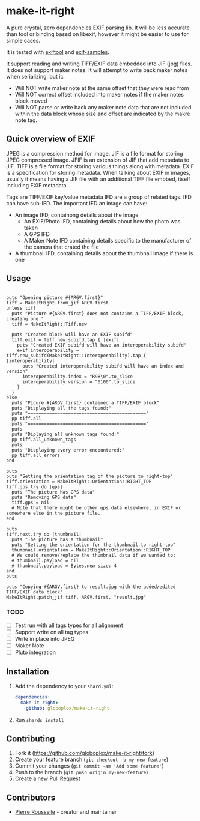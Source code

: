 # make-it-right

A pure crystal, zero dependencies EXIF parsing lib. It will be less accurate than tool or binding based on libexif, however it might be easier to use for simple cases.

It is tested with [exiftool](https://exiftool.org/) and [exif-samples](https://github.com/ianare/exif-samples.git).

It support reading and writing TIFF/EXIF data embedded into JIF (jpg) files.  
It does not support maker notes. It will attempt to write back maker notes when serializing, but it:

- Will NOT write maker note at the same offset that they were read from
- Will NOT correct offset included into maker notes if the maker notes block moved
- WIll NOT parse or write back any maker note data that are not included within the data block whose size and offset are indicated by the makre note tag.

## Quick overview of EXIF

JPEG is a compression method for image.
JIF is a file format for storing JPEG compressed image.
JFIF is an extension of JIF that add metadata to JIF.
TIFF is a file format for storing various things along with metadata.
EXIF is a specification for storing metadata.
When talking about EXIF in images, usually it means having a JIF file with an additional TIFF file embbed, itself including EXIF metadata.

Tags are TIFF/EXIF key/value metadata
IFD are a group of related tags. IFD can have sub-IFD.
The important IFD an image can have:

- An image IFD, containong details about the image
  - An EXIF/Photo IFD, containing details about how the photo was taken
  - A GPS IFD
  - A Maker Note IFD containing details specific to the manufacturer of the camera that crated the file
- A thumbnail IFD, containing details about the thumbnail image if there is one

## Usage

```cr

puts "Opening picture #{ARGV.first}"
tiff = MakeItRight.from_jif ARGV.first
unless tiff
  puts "Picture #{ARGV.first} does not contains a TIFF/EXIF block, creating one."
  tiff = MakeItRight::Tiff.new

  puts "Created block will have an EXIF subifd"
  tiff.exif = tiff.new_subifd.tap { |exif|
    puts "Created EXIF subifd will have an interoperability subifd"
    exif.interoperability = tiff.new_subifd(MakeItRight::Interoperability).tap { |interoperability|
      puts "Created interoperability subifd will have an index and version"
      interoperability.index = "R98\0".to_slice
      interoperability.version = "0100".to_slice
    }
  }
else
  puts "Picure #{ARGV.first} contained a TIFF/EXIF block"
  puts "Displaying all the tags found:"
  puts "============================================"
  pp tiff.all
  puts "============================================"
  puts
  puts "Diplaying all unknown tags found:"
  pp tiff.all_unknown_tags
  puts
  puts "Displaying every error encountered:"
  pp tiff.all_errors
end

puts
puts "Setting the orientation tag of the picture to right-top"
tiff.orientation = MakeItRight::Orientation::RIGHT_TOP
tiff.gps.try do |gps|
  puts "The picture has GPS data"
  puts "Removing GPS data"
  tiff.gps = nil
  # Note that there might be other gps data elsewhere, in EXIF or somewhere else in the picture file.
end

puts
tiff.next.try do |thumbnail|
  puts "The picture has a thumbnail"
  puts "Setting the orientation for the thumbnail to right-top"
  thumbnail.orientation = MakeItRight::Orientation::RIGHT_TOP
  # We could remove/replace the thumbnail data if we wanted to:
  # thumbnail.payload = nil
  # thumbnail.payload = Bytes.new size: 4
end
puts

puts "Copying #{ARGV.first} to result.jpg with the added/edited TIFF/EXIF data block"
MakeItRight.patch_jif tiff, ARGV.first, "result.jpg"
```

### TODO

- [ ] Test run with all tags types for all alignment
- [ ] Support write on all tag types
- [ ] Write in place into JPEG
- [ ] Maker Note
- [ ] Pluto integration

## Installation

1. Add the dependency to your `shard.yml`:

   ```yaml
   dependencies:
     make-it-right:
       github: globoplox/make-it-right
   ```

2. Run `shards install`

## Contributing

1. Fork it (<https://github.com/globoplox/make-it-right/fork>)
2. Create your feature branch (`git checkout -b my-new-feature`)
3. Commit your changes (`git commit -am 'Add some feature'`)
4. Push to the branch (`git push origin my-new-feature`)
5. Create a new Pull Request

## Contributors

- [Pierre Rousselle](https://github.com/globoplox) - creator and maintainer
